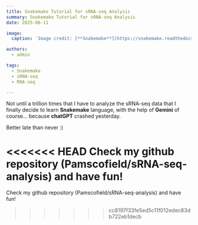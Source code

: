 ```yaml
---
title: Snakemake Tutorial for sRNA-seq Analysis
summary: Snakemake Tutorial for sRNA-seq Analysis
date: 2025-06-11

image:
  caption: 'Image credit: [**Snakemake**](https://snakemake.readthedocs.io/en/stable/index.html)'

authors:
  - admin

tags:
  - Snakemake
  - sRNA-seq
  - RNA-seq

---
```


Not until a trillion times that I have to analyze the sRNA-seq data that I finally decide to learn **Snakemake** language, with the help of **Gemini** of course... because **chatGPT** crashed yesterday.

Better late than never :)

<<<<<<< HEAD
Check my github repository (Pamscofield/sRNA-seq-analysis) and have fun!
=======
Check my github repository (Pamscofield/sRNA-seq-analysis) and have fun!
>>>>>>> cc8197f33fe5ed5c11f012edec83db722eb1decb
